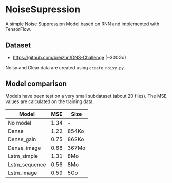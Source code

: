 # NoiseSupression
A simple Noise Suppression Model based on RNN and implemented with TensorFlow.

## Dataset
* https://github.com/breizhn/DNS-Challenge (~300Go)

Noisy and Clear data are created using `create_noisy.py`.

## Model comparison
Models have been test on a very small subdataset (about 20 files). The MSE values are calculated on the training data.

| Model  | MSE | Size |
| --------  | ------------------- | --------------------- |
| No model | 1.34     | - | 
| Dense      | 1.22 | 854Ko | 
| Dense_gain      | 0.75 | 862Ko | 
| Dense_image      | 0.68 | 367Mo | 
| Lstm_simple      | 1.31 | 8Mo | 
| Lstm_sequence      | 0.56 | 8Mo | 
| Lstm_image      | 0.59 | 5Go | 
